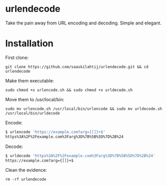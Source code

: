 # urlendecode
Take the pain away from URL encoding and decoding. Simple and elegant.

# Installation

First clone:
```
git clone https://github.com/saaskilahtij/urlendecode.git && cd urlendecode
```
Make them executable:
```
sudo chmod +x urlencode.sh && sudo chmod +x urldecode.sh
```
Move them to /usr/local/bin:
```
sudo mv urlencode.sh /usr/local/bin/urlencode && sudo mv urldecode.sh /usr/local/bin/urldecode
```
Encode:
```bash
$ urlencode 'https://example.com?arg={[]}+$'
https%3A%2F%2Fexample.com%3Farg%3D%7B%5B%5D%7D%2B%24
```
Decode:
```bash
$ urldecode 'https%3A%2F%2Fexample.com%3Farg%3D%7B%5B%5D%7D%2B%24'
https://example.com?arg={[]}+$
```
Clean the evidence:
```
rm -rf urlendecode
```
